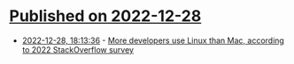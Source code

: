 # [Published on 2022-12-28](index.md)

* [2022-12-28, 18:13:36](https://news.ycombinator.com/item?id=34163874) - [More developers use Linux than Mac, according to 2022 StackOverflow survey](https://www.omglinux.com/devs-prefer-linux-to-mac-stackoverflow-survey/)
